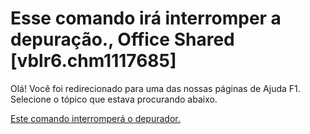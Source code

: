 
# Esse comando irá interromper a depuração., Office Shared [vblr6.chm1117685]

Olá! Você foi redirecionado para uma das nossas páginas de Ajuda F1. Selecione o tópico que estava procurando abaixo.

[Este comando interromperá o depurador.](http://msdn.microsoft.com/library/bd870302-7f40-7476-f1df-ce2bc3e4d567%28Office.15%29.aspx)
